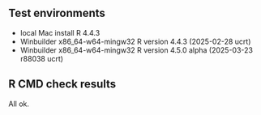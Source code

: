 ## Test environments
* local Mac install R 4.4.3
* Winbuilder x86_64-w64-mingw32 R version 4.4.3 (2025-02-28 ucrt)
* Winbuilder x86_64-w64-mingw32 R version 4.5.0 alpha (2025-03-23 r88038 ucrt)

## R CMD check results
All ok.
